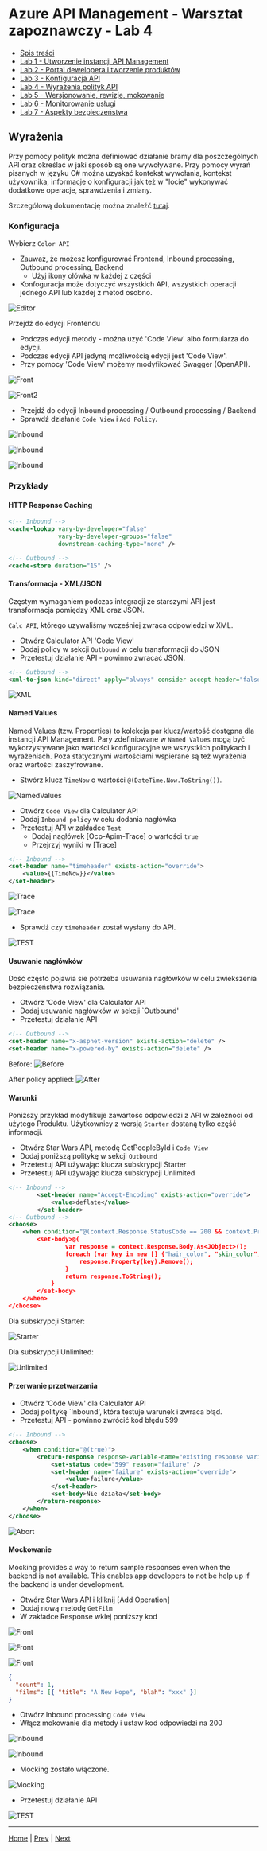 # Azure API Management - Warsztat zapoznawczy - Lab 4

- [Spis treści](README.md)
- [Lab 1 - Utworzenie instancji API Management](apimanagement-1.md)
- [Lab 2 - Portal dewelopera i tworzenie produktów](apimanagement-2.md)
- [Lab 3 - Konfiguracja API](apimanagement-3.md)
- [Lab 4 - Wyrażenia polityk API](apimanagement-4.md)
- [Lab 5 - Wersjonowanie, rewizje, mokowanie](apimanagement-5.md)
- [Lab 6 - Monitorowanie usługi](apimanagement-6.md)
- [Lab 7 - Aspekty bezpieczeństwa](apimanagement-7.md)

## Wyrażenia

Przy pomocy polityk można definiować działanie bramy dla poszczególnych API oraz określać w jaki sposób są one wywoływane. Przy pomocy wyrań pisanych w języku C# można uzyskać kontekst wywołania, kontekst użykownika, informacje o konfiguracji jak też w "locie" wykonywać dodatkowe operacje, sprawdzenia i zmiany.

Szczegółową dokumentację można znaleźć [tutaj](https://docs.microsoft.com/en-us/azure/api-management/api-management-policies).

### Konfiguracja

Wybierz `Color API`

- Zauważ, że możesz konfigurować Frontend, Inbound processing, Outbound processing, Backend
  - Użyj ikony ołówka w każdej z części
- Konfoguracja może dotyczyć wszystkich API, wszystkich operacji jednego API lub każdej z metod osobno.

![Editor](Images/APIMPolicyEditor.png)

Przejdź do edycji Frontendu

- Podczas edycji metody - można uzyć 'Code View' albo formularza do edycji.
- Podczas edycji API jedyną możliwością edycji jest 'Code View'.
- Przy pomocy 'Code View' możemy modyfikować Swagger (OpenAPI).

![Front](Images/APIMFrontendCodeEditor.png)

![Front2](Images/APIMFrontendFormEditor.png)

- Przejdź do edycji Inbound processing / Outbound processing / Backend
- Sprawdź działanie `Code View` i `Add Policy`.

![Inbound](Images/APIMInboundProcessing.png)

![Inbound](Images/APIMInboundCodeEditor.png)

![Inbound](Images/APIMInboundFormEditor.png)

### Przykłady

#### HTTP Response Caching

```xml
<!-- Inbound -->
<cache-lookup vary-by-developer="false"
              vary-by-developer-groups="false"
              downstream-caching-type="none" />

<!-- Outbound -->
<cache-store duration="15" />
```

#### Transformacja - XML/JSON

Częstym wymaganiem podczas integracji ze starszymi API jest transformacja pomiędzy XML oraz JSON.

`Calc API`, którego uzywaliśmy wcześniej zwraca odpowiedzi w XML.

- Otwórz Calculator API 'Code View'
- Dodaj policy w sekcji `Outbound` w celu transformacji do JSON
- Przetestuj działanie API - powinno zwracać JSON.

```xml
<!-- Outbound -->
<xml-to-json kind="direct" apply="always" consider-accept-header="false" />
```

![XML](Images/APIMResponseXMLtoJSON.png)

#### Named Values

Named Values (tzw. Properties) to kolekcja par klucz/wartość dostępna dla instancji API Management. Pary zdefiniowane w `Named Values` mogą być wykorzystywane jako wartości konfiguracyjne we wszystkich politykach i wyrażeniach. Poza statycznymi wartościami wspierane są też wyrażenia oraz wartości zaszyfrowane.

- Stwórz klucz `TimeNow` o wartości `@(DateTime.Now.ToString())`.

![NamedValues](Images/APIMNamedValues.png)

- Otwórz `Code View` dla Calculator API
- Dodaj `Inbound policy` w celu dodania nagłówka
- Przetestuj API w zakładce `Test`
  - Dodaj nagłówek [Ocp-Apim-Trace] o wartości `true`
  - Przejrzyj wyniki w [Trace]

```xml
<!-- Inbound -->
<set-header name="timeheader" exists-action="override">
    <value>{{TimeNow}}</value>
</set-header>
```

![Trace](Images/APIMTraceNV.png)

![Trace](Images/APIMTraceNV2.png)

- Sprawdź czy `timeheader` został wysłany do API.

![TEST](Images/APIMTraceNV3.png)

#### Usuwanie nagłówków

Dość często pojawia sie potrzeba usuwania nagłówków w celu zwiekszenia bezpieczeństwa rozwiązania.

- Otwórz 'Code View' dla Calculator API
- Dodaj usuwanie nagłówków w sekcji `Outbound'
- Przetestuj działanie API

```xml
<!-- Outbound -->
<set-header name="x-aspnet-version" exists-action="delete" />
<set-header name="x-powered-by" exists-action="delete" />
```

Before:
![Before](Images/APIMResponseDeleteHeaders.png)

After policy applied:
![After](Images/APIMResponseDeleteHeaders2.png)

#### Warunki

Poniższy przykład modyfikuje zawartość odpowiedzi z API w zależnoci od użytego Produktu. Użytkownicy z wersją `Starter` dostaną tylko część informacji.

- Otwórz Star Wars API, metodę GetPeopleById i `Code View`
- Dodaj poniższą politykę w sekcji `Outbound`
- Przetestuj API używając klucza subskrypcji Starter
- Przetestuj API używając klucza subskrypcji Unlimited

```xml
<!-- Inbound -->
        <set-header name="Accept-Encoding" exists-action="override">
            <value>deflate</value>
        </set-header>
<!-- Outbound -->
<choose>
    <when condition="@(context.Response.StatusCode == 200 && context.Product.Name.Equals("Starter"))">
        <set-body>@{
                var response = context.Response.Body.As<JObject>();
                foreach (var key in new [] {"hair_color", "skin_color", "eye_color", "gender"}) {
                    response.Property(key).Remove();
                }
                return response.ToString();
            }
        </set-body>
    </when>
</choose>
```

Dla subskrypcji Starter:

![Starter](Images/APIMResponseCondStarter.png)

Dla subskrypcji Unlimited:

![Unlimited](Images/APIMResponseCondUnlimited.png)

#### Przerwanie przetwarzania

- Otwórz 'Code View' dla Calculator API
- Dodaj politykę `Inbound', która testuje warunek i zwraca błąd.
- Przetestuj API - powinno zwrócić kod błędu 599

```xml
<!-- Inbound -->
<choose>
    <when condition="@(true)">
        <return-response response-variable-name="existing response variable">
            <set-status code="599" reason="failure" />
            <set-header name="failure" exists-action="override">
                <value>failure</value>
            </set-header>
            <set-body>Nie działa</set-body>
        </return-response>
    </when>
</choose>
```

![Abort](Images/APIMResponseAbort.png)

#### Mockowanie

Mocking provides a way to return sample responses even when the backend is not available. This enables app developers to not be help up if the backend is under development.

- Otwórz Star Wars API i kliknij [Add Operation]
- Dodaj nową metodę `GetFilm`
- W zakładce Response wklej poniższy kod

![Front](Images/APIMMockingFrontend.png)

![Front](Images/APIMMockingFrontend2.png)

![Front](Images/APIMMockingFrontend3.png)

```json
{
  "count": 1,
  "films": [{ "title": "A New Hope", "blah": "xxx" }]
}
```

- Otwórz Inbound processing `Code View`
- Włącz mokowanie dla metody i ustaw kod odpowiedzi na 200

![Inbound](Images/APIMMockingInbound.png)

![Inbound](Images/APIMMockingInbound2.png)

- Mocking zostało włączone.

![Mocking](Images/APIMMockingInbound3.png)

- Przetestuj działanie API

![TEST](Images/APIMMockingResponse.png)

---

[Home](README.md) | [Prev](apimanagement-3.md) | [Next](apimanagement-5.md)
